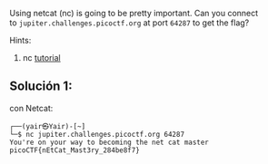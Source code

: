 Using netcat (nc) is going to be pretty important. Can you connect to `jupiter.challenges.picoctf.org` at port `64287` to get the flag?

Hints: 
1. nc [tutorial](https://linux.die.net/man/1/nc)

## Solución 1:
con Netcat:
```
┌──(yair㉿Yair)-[~]
└─$ nc jupiter.challenges.picoctf.org 64287
You're on your way to becoming the net cat master
picoCTF{nEtCat_Mast3ry_284be8f7}
```